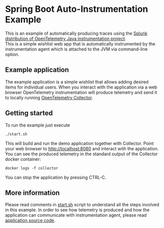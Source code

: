 # Spring Boot Auto-Instrumentation Example

This is an example of automatically producing traces using the
[Splunk distribution of OpenTelemetry Java instrumentation project](https://github.com/signalfx/splunk-otel-java).  
This is a simple wishlist web app that is automatically instrumented by
the instrumentation agent which is attached to the JVM via command-line option.

## Example application

The example application is a simple wishlist that allows adding desired items for individual users.
When you interact with the application via a web browser OpenTelemetry instrumentation will produce telemetry
and send it to locally running [OpenTelemetry Collector](https://opentelemetry.io/docs/collector/getting-started/).

## Getting started

To run the example just execute
```shell
./start.sh
```

This will build and run the demo application together with Collector. 
Point your web browser to [http://localhost:8080](http://localhost:8080) and interact with the application.
You can see the produced telemetry in the standard output of the Collector docker container:

```shell
docker logs -f collector
```

You can stop the application by pressing CTRL-C.

## More information
Please read comments in [start.sh](./start.sh) script to understand all the steps involved in this example.
In order to see how telemetry is produced and how the application can communicate with
instrumentation agent, please read [application source code](./src/main/kotlin).